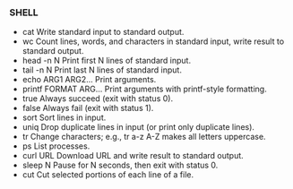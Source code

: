 ### SHELL


- cat 	Write standard input to standard output.
- wc 	Count lines, words, and characters in standard input, write result to standard output.
- head -n N 	Print first N lines of standard input.
- tail -n N 	Print last N lines of standard input.
- echo ARG1 ARG2... 	Print arguments.
- printf FORMAT ARG... 	Print arguments with printf-style formatting.
- true 	Always succeed (exit with status 0).
- false 	Always fail (exit with status 1).
- sort 	Sort lines in input.
- uniq 	Drop duplicate lines in input (or print only duplicate lines).
- tr 	Change characters; e.g., tr a-z A-Z makes all letters uppercase.
- ps 	List processes.
- curl URL 	Download URL and write result to standard output.
- sleep N 	Pause for N seconds, then exit with status 0.
- cut 	Cut selected portions of each line of a file.
